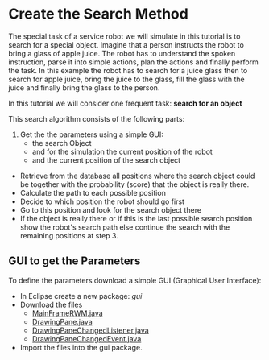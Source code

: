 # Create the Search Method

The special task of a service robot we will simulate in this tutorial is to search for a special object. Imagine that a person instructs the robot to bring a glass of apple juice. The robot has to understand the spoken instruction, parse it into simple actions, plan the actions and finally perform the task. In this example the robot has to search for a juice glass then to search for apple juice, bring the juice to the glass, fill the glass with the juice and finally bring the glass to the person.

In this tutorial we will consider one frequent task: **search for an object**

This search algorithm consists of the following parts:

1. Get the the parameters using a simple GUI: 
    * the search Object
    * and for the simulation the current position of the robot
    * and the current position of the search object
* Retrieve from the database all positions where the search object could be together with the probability (score) that the object is really there.
* Calculate the path to each possible position
* Decide to which position the robot should go first
* Go to this position and look for the search object there
* If the object is really there or if this is the last possible search position show the robot's search path
else continue the search with the remaining positions at step 3.

## GUI to get the Parameters
To define the parameters download a simple GUI (Graphical User Interface):

* In Eclipse create a new package: *gui*
* Download the files 
    * [MainFrameRWM.java](src/gui/MainFrameRWM.java)
    * [DrawingPane.java](src/gui/DrawingPane.java)
    * [DrawingPaneChangedListener.java](src/gui/DrawingPaneChangedListener.java)
    * [DrawingPaneChangedEvent.java](src/gui/DrawingPaneChangedEvent.java)
* Import the files into the gui package.